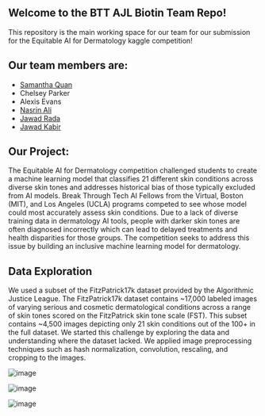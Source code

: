 ## Welcome to the BTT AJL Biotin Team Repo! 
This repository is the main working space for our team for our submission for the Equitable AI for Dermatology kaggle competition!

## Our team members are:
- [Samantha Quan]([url](https://github.com/samanthaquan))
- Chelsey Parker
- Alexis Evans
- [Nasrin Ali]([url](https://github.com/nasrina081))
- [Jawad Rada]([url](https://github.com/jawadrada))
- [Jawad Kabir]([url](https://github.com/joewadk))

## Our Project:
The Equitable AI for Dermatology competition challenged students to create a machine learning model that classifies 21 different skin conditions across diverse skin tones and addresses historical bias of those typically excluded from AI models. Break Through Tech AI Fellows from the Virtual, Boston (MIT), and Los Angeles (UCLA) programs competed to see whose model could most accurately assess skin conditions. Due to a lack of diverse training data in dermatology AI tools, people with darker skin tones are often diagnosed incorrectly which can lead to delayed treatments and health disparities for those groups. The competition seeks to address this issue by building an inclusive machine learning model for dermatology.

## Data Exploration
We used a subset of the FitzPatrick17k dataset provided by the Algorithmic Justice League. The FitzPatrick17k dataset contains ~17,000 labeled images of varying serious and cosmetic dermatological conditions across a range of skin tones scored on the FitzPatrick skin tone scale (FST). This subset contains ~4,500 images depicting only 21 skin conditions out of the 100+ in the full dataset.
We started this challenge by exploring the data and understanding where the dataset lacked. We applied image preprocessing techniques such as hash normalization, convolution, rescaling, and cropping to the images.

![image](https://github.com/user-attachments/assets/a3f26b10-b66b-48a7-a70f-4688d4ad557d)

![image](https://github.com/user-attachments/assets/9947ba95-b544-4c28-a775-dd473fe8dc2c)

![image](https://github.com/user-attachments/assets/9b0459f3-22ff-4fd0-b190-f93a5076239f)


